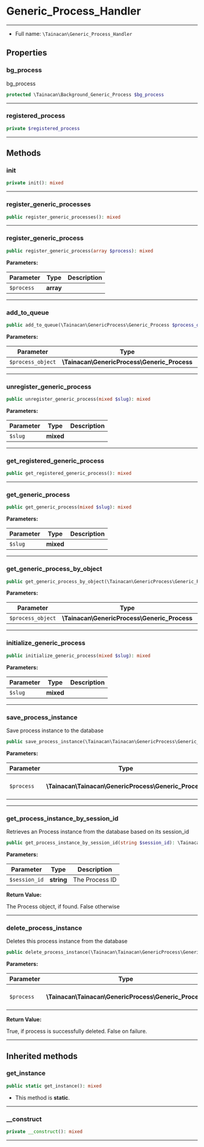 # Generic_Process_Handler


***

* Full name: `\Tainacan\Generic_Process_Handler`

## Properties

### bg_process

bg_process

```php
protected \Tainacan\Background_Generic_Process $bg_process
```

***

### registered_process

```php
private $registered_process
```

***

## Methods

### init

```php
private init(): mixed
```

***

### register_generic_processes

```php
public register_generic_processes(): mixed
```

***

### register_generic_process

```php
public register_generic_process(array $process): mixed
```

**Parameters:**

| Parameter  | Type      | Description |
|------------|-----------|-------------|
| `$process` | **array** |             |

***

### add_to_queue

```php
public add_to_queue(\Tainacan\GenericProcess\Generic_Process $process_object): mixed
```

**Parameters:**

| Parameter         | Type                                         | Description |
|-------------------|----------------------------------------------|-------------|
| `$process_object` | **\Tainacan\GenericProcess\Generic_Process** |             |

***

### unregister_generic_process

```php
public unregister_generic_process(mixed $slug): mixed
```

**Parameters:**

| Parameter | Type      | Description |
|-----------|-----------|-------------|
| `$slug`   | **mixed** |             |

***

### get_registered_generic_process

```php
public get_registered_generic_process(): mixed
```

***

### get_generic_process

```php
public get_generic_process(mixed $slug): mixed
```

**Parameters:**

| Parameter | Type      | Description |
|-----------|-----------|-------------|
| `$slug`   | **mixed** |             |

***

### get_generic_process_by_object

```php
public get_generic_process_by_object(\Tainacan\GenericProcess\Generic_Process $process_object): mixed
```

**Parameters:**

| Parameter         | Type                                         | Description |
|-------------------|----------------------------------------------|-------------|
| `$process_object` | **\Tainacan\GenericProcess\Generic_Process** |             |

***

### initialize_generic_process

```php
public initialize_generic_process(mixed $slug): mixed
```

**Parameters:**

| Parameter | Type      | Description |
|-----------|-----------|-------------|
| `$slug`   | **mixed** |             |

***

### save_process_instance

Save process instance to the database

```php
public save_process_instance(\Tainacan\Tainacan\GenericProcess\Generic_Process $process): void
```

**Parameters:**

| Parameter  | Type                                                  | Description        |
|------------|-------------------------------------------------------|--------------------|
| `$process` | **\Tainacan\Tainacan\GenericProcess\Generic_Process** | The process object |

***

### get_process_instance_by_session_id

Retrieves an Process instance from the database based on its session_id

```php
public get_process_instance_by_session_id(string $session_id): \Tainacan\Tainacan\GenericProcess\Generic_Process|false
```

**Parameters:**

| Parameter     | Type       | Description    |
|---------------|------------|----------------|
| `$session_id` | **string** | The Process ID |

**Return Value:**

The Process object, if found. False otherwise

***

### delete_process_instance

Deletes this process instance from the database

```php
public delete_process_instance(\Tainacan\Tainacan\GenericProcess\Generic_Process $process): bool
```

**Parameters:**

| Parameter  | Type                                                  | Description        |
|------------|-------------------------------------------------------|--------------------|
| `$process` | **\Tainacan\Tainacan\GenericProcess\Generic_Process** | The Process object |

**Return Value:**

True, if process is successfully deleted. False on failure.

***

## Inherited methods

### get_instance

```php
public static get_instance(): mixed
```

* This method is **static**.
***

### __construct

```php
private __construct(): mixed
```

***
